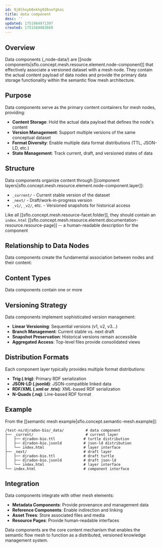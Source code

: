 ```yaml
---
id: 9j8lhoyb0xkhg926nafgkai
title: data component
desc: ''
updated: 1751984971397
created: 1751560483669
---
```


## Overview

Data components (_node-data/) are [[node components|sflo.concept.mesh.resource.element.node-component]] that effectively associate a versioned dataset with a mesh node. They contain the actual content payload of data nodes and provide the primary data storage functionality within the semantic flow mesh architecture.

## Purpose

Data components serve as the primary content containers for mesh nodes, providing:

- **Content Storage**: Hold the actual data payload that defines the node's content
- **Version Management**: Support multiple versions of the same conceptual dataset
- **Format Diversity**: Enable multiple data format distributions (TTL, JSON-LD, etc.)
- **State Management**: Track current, draft, and versioned states of data

## Structure

Data components organize content through [[component layers|sflo.concept.mesh.resource.element.node-component.layer]]:

- `_current/` - Current stable version of the dataset
- `_next/` - Draft/work-in-progress version
- `_v1/`, `_v2/`, etc. - Versioned snapshots for historical access

Like all [[sflo.concept.mesh.resource-facet.folder]], they should contain an `index.html` [[sflo.concept.mesh.resource.element.documentation-resource.resource-page]] -- a human-readable description for the component


## Relationship to Data Nodes

Data components create the fundamental association between nodes and their content:


## Content Types

Data components contain one or more 

## Versioning Strategy

Data components implement sophisticated version management:

- **Linear Versioning**: Sequential versions (v1, v2, v3...)
- **Branch Management**: Current stable vs. next draft
- **Snapshot Preservation**: Historical versions remain accessible
- **Aggregated Access**: Top-level files provide consolidated views

## Distribution Formats

Each component layer typically provides multiple format distributions:

- **Trig (.trig)**: Primary RDF serialization
- **JSON-LD (.jsonld)**: JSON-compatible linked data
- **RDF/XML (.xml or .trix)**: XML-based RDF serialization
- **N-Quads (.nq)**: Line-based RDF format

## Example

From the [[semantic mesh example|sflo.concept.semantic-mesh.example]]:

```
/test-ns/djradon-bio/_data/          # data component
├── _current/                        # current layer
│   ├── djradon-bio.ttl             # turtle distribution
│   ├── djradon-bio.jsonld          # json-ld distribution
│   └── index.html                  # layer interface
├── _next/                          # draft layer
│   ├── djradon-bio.ttl             # draft turtle
│   ├── djradon-bio.jsonld          # draft json-ld
│   └── index.html                  # layer interface
└── index.html                      # component interface
```

## Integration

Data components integrate with other mesh elements:

- **Metadata Components**: Provide provenance and management data
- **Reference Components**: Enable indirection and linking
- **Asset Trees**: Store associated files and media
- **Resource Pages**: Provide human-readable interfaces

Data components are the core content mechanism that enables the semantic flow mesh to function as a distributed, versioned knowledge management system.
